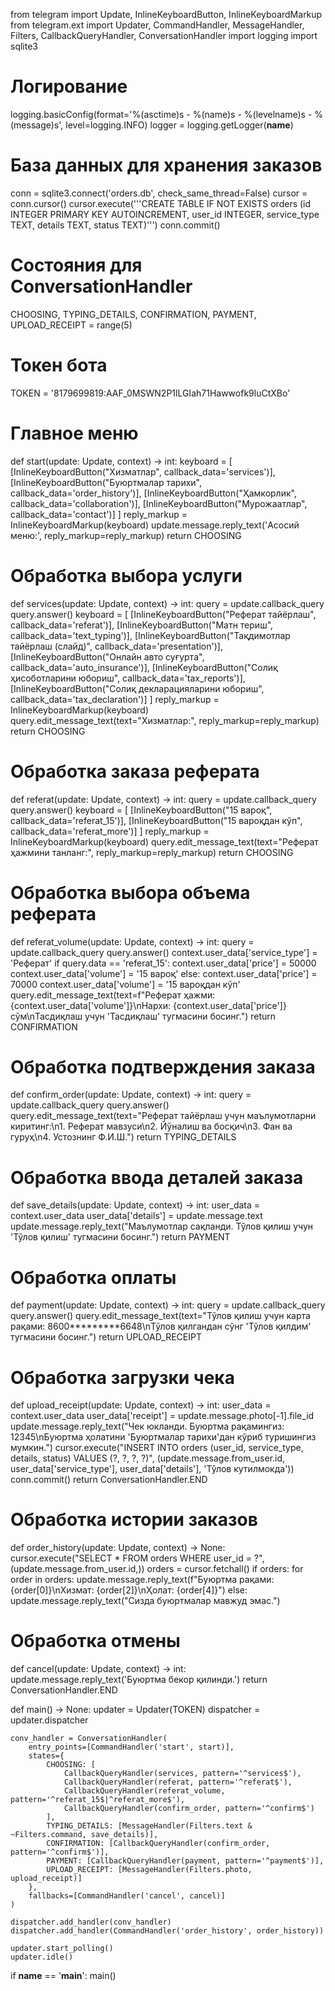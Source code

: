 from telegram import Update, InlineKeyboardButton, InlineKeyboardMarkup
from telegram.ext import Updater, CommandHandler, MessageHandler, Filters, CallbackQueryHandler, ConversationHandler
import logging
import sqlite3

# Логирование
logging.basicConfig(format='%(asctime)s - %(name)s - %(levelname)s - %(message)s', level=logging.INFO)
logger = logging.getLogger(__name__)

# База данных для хранения заказов
conn = sqlite3.connect('orders.db', check_same_thread=False)
cursor = conn.cursor()
cursor.execute('''CREATE TABLE IF NOT EXISTS orders
                  (id INTEGER PRIMARY KEY AUTOINCREMENT, user_id INTEGER, service_type TEXT, details TEXT, status TEXT)''')
conn.commit()

# Состояния для ConversationHandler
CHOOSING, TYPING_DETAILS, CONFIRMATION, PAYMENT, UPLOAD_RECEIPT = range(5)

# Токен бота
TOKEN = '8179699819:AAF_0MSWN2P1lLGIah71Hawwofk9luCtXBo'

# Главное меню
def start(update: Update, context) -> int:
    keyboard = [
        [InlineKeyboardButton("Хизматлар", callback_data='services')],
        [InlineKeyboardButton("Буюртмалар тарихи", callback_data='order_history')],
        [InlineKeyboardButton("Ҳамкорлик", callback_data='collaboration')],
        [InlineKeyboardButton("Мурожаатлар", callback_data='contact')]
    ]
    reply_markup = InlineKeyboardMarkup(keyboard)
    update.message.reply_text('Асосий меню:', reply_markup=reply_markup)
    return CHOOSING

# Обработка выбора услуги
def services(update: Update, context) -> int:
    query = update.callback_query
    query.answer()
    keyboard = [
        [InlineKeyboardButton("Реферат тайёрлаш", callback_data='referat')],
        [InlineKeyboardButton("Матн териш", callback_data='text_typing')],
        [InlineKeyboardButton("Тақдимотлар тайёрлаш (слайд)", callback_data='presentation')],
        [InlineKeyboardButton("Онлайн авто суғурта", callback_data='auto_insurance')],
        [InlineKeyboardButton("Солиқ ҳисоботларини юбориш", callback_data='tax_reports')],
        [InlineKeyboardButton("Солиқ декларацияларини юбориш", callback_data='tax_declaration')]
    ]
    reply_markup = InlineKeyboardMarkup(keyboard)
    query.edit_message_text(text="Хизматлар:", reply_markup=reply_markup)
    return CHOOSING

# Обработка заказа реферата
def referat(update: Update, context) -> int:
    query = update.callback_query
    query.answer()
    keyboard = [
        [InlineKeyboardButton("15 вароқ", callback_data='referat_15')],
        [InlineKeyboardButton("15 вароқдан кўп", callback_data='referat_more')]
    ]
    reply_markup = InlineKeyboardMarkup(keyboard)
    query.edit_message_text(text="Реферат ҳажмини танланг:", reply_markup=reply_markup)
    return CHOOSING

# Обработка выбора объема реферата
def referat_volume(update: Update, context) -> int:
    query = update.callback_query
    query.answer()
    context.user_data['service_type'] = 'Реферат'
    if query.data == 'referat_15':
        context.user_data['price'] = 50000
        context.user_data['volume'] = '15 вароқ'
    else:
        context.user_data['price'] = 70000
        context.user_data['volume'] = '15 вароқдан кўп'
    query.edit_message_text(text=f"Реферат ҳажми: {context.user_data['volume']}\nНархи: {context.user_data['price']} сўм\nТасдиқлаш учун 'Тасдиқлаш' тугмасини босинг.")
    return CONFIRMATION

# Обработка подтверждения заказа
def confirm_order(update: Update, context) -> int:
    query = update.callback_query
    query.answer()
    query.edit_message_text(text="Реферат тайёрлаш учун маълумотларни киритинг:\n1. Реферат мавзуси\n2. Йўналиш ва босқич\n3. Фан ва гуруҳ\n4. Устознинг Ф.И.Ш.")
    return TYPING_DETAILS

# Обработка ввода деталей заказа
def save_details(update: Update, context) -> int:
    user_data = context.user_data
    user_data['details'] = update.message.text
    update.message.reply_text("Маълумотлар сақланди. Тўлов қилиш учун 'Тўлов қилиш' тугмасини босинг.")
    return PAYMENT

# Обработка оплаты
def payment(update: Update, context) -> int:
    query = update.callback_query
    query.answer()
    query.edit_message_text(text="Тўлов қилиш учун карта рақами: 8600*********6648\nТўлов қилгандан сўнг 'Тўлов қилдим' тугмасини босинг.")
    return UPLOAD_RECEIPT

# Обработка загрузки чека
def upload_receipt(update: Update, context) -> int:
    user_data = context.user_data
    user_data['receipt'] = update.message.photo[-1].file_id
    update.message.reply_text("Чек юкланди. Буюртма рақамингиз: 12345\nБуюртма ҳолатини 'Буюртмалар тарихи'дан кўриб туришингиз мумкин.")
    cursor.execute("INSERT INTO orders (user_id, service_type, details, status) VALUES (?, ?, ?, ?)",
                   (update.message.from_user.id, user_data['service_type'], user_data['details'], 'Тўлов кутилмокда'))
    conn.commit()
    return ConversationHandler.END

# Обработка истории заказов
def order_history(update: Update, context) -> None:
    cursor.execute("SELECT * FROM orders WHERE user_id = ?", (update.message.from_user.id,))
    orders = cursor.fetchall()
    if orders:
        for order in orders:
            update.message.reply_text(f"Буюртма рақами: {order[0]}\nХизмат: {order[2]}\nҲолат: {order[4]}")
    else:
        update.message.reply_text("Сизда буюртмалар мавжуд эмас.")

# Обработка отмены
def cancel(update: Update, context) -> int:
    update.message.reply_text('Буюртма бекор қилинди.')
    return ConversationHandler.END

def main() -> None:
    updater = Updater(TOKEN)
    dispatcher = updater.dispatcher

    conv_handler = ConversationHandler(
        entry_points=[CommandHandler('start', start)],
        states={
            CHOOSING: [
                CallbackQueryHandler(services, pattern='^services$'),
                CallbackQueryHandler(referat, pattern='^referat$'),
                CallbackQueryHandler(referat_volume, pattern='^referat_15$|^referat_more$'),
                CallbackQueryHandler(confirm_order, pattern='^confirm$')
            ],
            TYPING_DETAILS: [MessageHandler(Filters.text & ~Filters.command, save_details)],
            CONFIRMATION: [CallbackQueryHandler(confirm_order, pattern='^confirm$')],
            PAYMENT: [CallbackQueryHandler(payment, pattern='^payment$')],
            UPLOAD_RECEIPT: [MessageHandler(Filters.photo, upload_receipt)]
        },
        fallbacks=[CommandHandler('cancel', cancel)]
    )

    dispatcher.add_handler(conv_handler)
    dispatcher.add_handler(CommandHandler('order_history', order_history))

    updater.start_polling()
    updater.idle()

if __name__ == '__main__':
    main()
